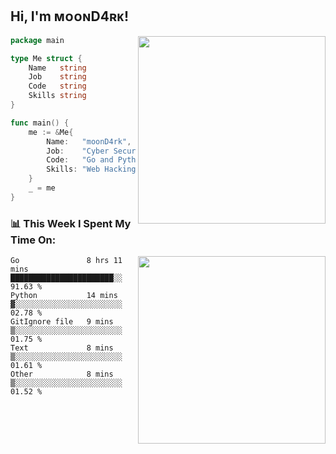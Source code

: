 <h2> Hi, I'm ᴍᴏᴏɴD4ʀᴋ!</h2>
<img align='right' src="https://github-readme-stats.vercel.app/api?username=moond4rk&show_icons=true&theme=radical" width="300">


```go
package main

type Me struct {
	Name   string
	Job    string
	Code   string
	Skills string
}

func main() {
	me := &Me{
		Name:   "moonD4rk",
		Job:    "Cyber Security Engineer",
		Code:   "Go and Python and Others",
		Skills: "Web Hacking ^o^",
	}
	_ = me
}
```



<h3>📊 This Week I Spent My Time On:</h3>
<img align='right' src="https://spotify-github-profile.vercel.app/api/view?uid=dayjackson56081&cover_image=true&theme=novatorem" width="300">

<!--START_SECTION:waka-->
```text
Go               8 hrs 11 mins   ███████████████████████░░   91.63 % 
Python           14 mins         ▓░░░░░░░░░░░░░░░░░░░░░░░░   02.78 % 
GitIgnore file   9 mins          ▒░░░░░░░░░░░░░░░░░░░░░░░░   01.75 % 
Text             8 mins          ▒░░░░░░░░░░░░░░░░░░░░░░░░   01.61 % 
Other            8 mins          ▒░░░░░░░░░░░░░░░░░░░░░░░░   01.52 % 
```
<!--END_SECTION:waka-->

